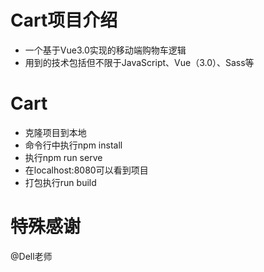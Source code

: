# Cart项目介绍
- 一个基于Vue3.0实现的移动端购物车逻辑
- 用到的技术包括但不限于JavaScript、Vue（3.0）、Sass等

# Cart
- 克隆项目到本地
- 命令行中执行npm install
- 执行npm run serve
- 在localhost:8080可以看到项目
- 打包执行run build

# 特殊感谢
@Dell老师
